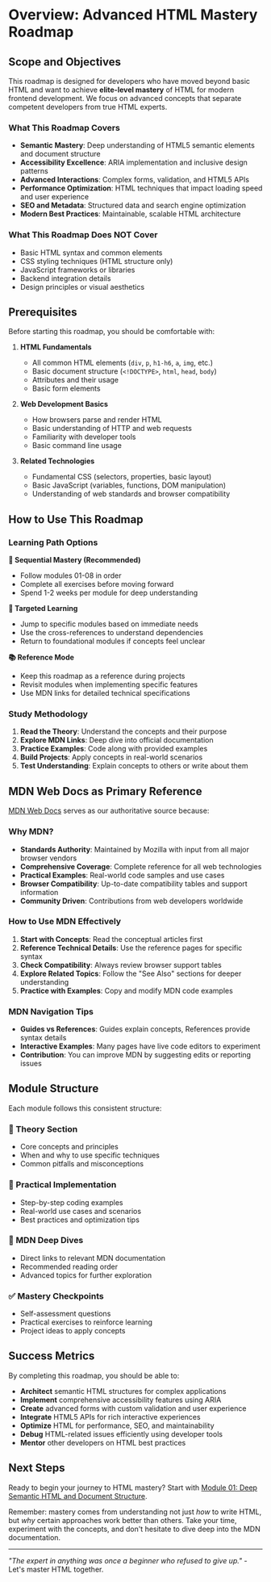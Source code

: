 # Overview: Advanced HTML Mastery Roadmap

## Scope and Objectives

This roadmap is designed for developers who have moved beyond basic HTML and want to achieve **elite-level mastery** of HTML for modern frontend development. We focus on advanced concepts that separate competent developers from true HTML experts.

### What This Roadmap Covers

- **Semantic Mastery**: Deep understanding of HTML5 semantic elements and document structure
- **Accessibility Excellence**: ARIA implementation and inclusive design patterns
- **Advanced Interactions**: Complex forms, validation, and HTML5 APIs
- **Performance Optimization**: HTML techniques that impact loading speed and user experience
- **SEO and Metadata**: Structured data and search engine optimization
- **Modern Best Practices**: Maintainable, scalable HTML architecture

### What This Roadmap Does NOT Cover

- Basic HTML syntax and common elements
- CSS styling techniques (HTML structure only)
- JavaScript frameworks or libraries
- Backend integration details
- Design principles or visual aesthetics

## Prerequisites

Before starting this roadmap, you should be comfortable with:

1. **HTML Fundamentals**
   - All common HTML elements (`div`, `p`, `h1-h6`, `a`, `img`, etc.)
   - Basic document structure (`<!DOCTYPE>`, `html`, `head`, `body`)
   - Attributes and their usage
   - Basic form elements

2. **Web Development Basics**
   - How browsers parse and render HTML
   - Basic understanding of HTTP and web requests
   - Familiarity with developer tools
   - Basic command line usage

3. **Related Technologies**
   - Fundamental CSS (selectors, properties, basic layout)
   - Basic JavaScript (variables, functions, DOM manipulation)
   - Understanding of web standards and browser compatibility

## How to Use This Roadmap

### Learning Path Options

**🎯 Sequential Mastery (Recommended)**
- Follow modules 01-08 in order
- Complete all exercises before moving forward
- Spend 1-2 weeks per module for deep understanding

**🚀 Targeted Learning**
- Jump to specific modules based on immediate needs
- Use the cross-references to understand dependencies
- Return to foundational modules if concepts feel unclear

**📚 Reference Mode**
- Keep this roadmap as a reference during projects
- Revisit modules when implementing specific features
- Use MDN links for detailed technical specifications

### Study Methodology

1. **Read the Theory**: Understand the concepts and their purpose
2. **Explore MDN Links**: Deep dive into official documentation
3. **Practice Examples**: Code along with provided examples
4. **Build Projects**: Apply concepts in real-world scenarios
5. **Test Understanding**: Explain concepts to others or write about them

## MDN Web Docs as Primary Reference

[MDN Web Docs](https://developer.mozilla.org/) serves as our authoritative source because:

### Why MDN?

- **Standards Authority**: Maintained by Mozilla with input from all major browser vendors
- **Comprehensive Coverage**: Complete reference for all web technologies
- **Practical Examples**: Real-world code samples and use cases
- **Browser Compatibility**: Up-to-date compatibility tables and support information
- **Community Driven**: Contributions from web developers worldwide

### How to Use MDN Effectively

1. **Start with Concepts**: Read the conceptual articles first
2. **Reference Technical Details**: Use the reference pages for specific syntax
3. **Check Compatibility**: Always review browser support tables
4. **Explore Related Topics**: Follow the "See Also" sections for deeper understanding
5. **Practice with Examples**: Copy and modify MDN code examples

### MDN Navigation Tips

- **Guides vs References**: Guides explain concepts, References provide syntax details
- **Interactive Examples**: Many pages have live code editors to experiment
- **Contribution**: You can improve MDN by suggesting edits or reporting issues

## Module Structure

Each module follows this consistent structure:

### 📖 Theory Section
- Core concepts and principles
- When and why to use specific techniques
- Common pitfalls and misconceptions

### 🔧 Practical Implementation
- Step-by-step coding examples
- Real-world use cases and scenarios
- Best practices and optimization tips

### 🔗 MDN Deep Dives
- Direct links to relevant MDN documentation
- Recommended reading order
- Advanced topics for further exploration

### ✅ Mastery Checkpoints
- Self-assessment questions
- Practical exercises to reinforce learning
- Project ideas to apply concepts

## Success Metrics

By completing this roadmap, you should be able to:

- **Architect** semantic HTML structures for complex applications
- **Implement** comprehensive accessibility features using ARIA
- **Create** advanced forms with custom validation and user experience
- **Integrate** HTML5 APIs for rich interactive experiences
- **Optimize** HTML for performance, SEO, and maintainability
- **Debug** HTML-related issues efficiently using developer tools
- **Mentor** other developers on HTML best practices

## Next Steps

Ready to begin your journey to HTML mastery? Start with [Module 01: Deep Semantic HTML and Document Structure](01-deep-semantic-html.md).

Remember: mastery comes from understanding not just *how* to write HTML, but *why* certain approaches work better than others. Take your time, experiment with the concepts, and don't hesitate to dive deep into the MDN documentation.

---

*"The expert in anything was once a beginner who refused to give up."* - Let's master HTML together. 